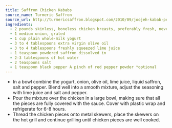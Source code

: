 ```yaml
---
title: Saffron Chicken Kababs
source_name: Turmeric Saffron
source_url: http://turmericsaffron.blogspot.com/2010/09/joojeh-kabab-persian-grilled-saffron.html?m=1
ingredients:
  - 2 pounds skinless, boneless chicken breasts, preferably fresh, never frozen, cut into cubes
  - 1 medium onion, grated
  - 1 cup plain whole-milk yogurt
  - 3 to 4 tablespoons extra virgin olive oil
  - 3 to 4 tablespoons freshly squeezed lime juice
  - 1 teaspoon powdered saffron dissolved in
  - 2-3 tablespoons of hot water
  - 2 teaspoons salt
  - 1 teaspoon black pepper A pinch of red pepper powder *optional
---
```


* In a bowl combine the yogurt, onion, olive oil, lime juice, liquid saffron, salt and pepper. Blend well into a smooth mixture, adjust the seasoning with lime juice and salt and pepper.
* Pour the mixture over the chicken in a large bowl, making sure that all the pieces are fully covered with the sauce. Cover with plastic wrap and refrigerate for 6-8 hours.
* Thread the chicken pieces onto metal skewers, place the skewers on the hot grill and continue grilling until chicken pieces are well cooked.
